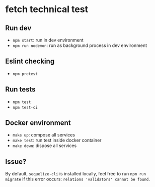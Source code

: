 # fetch technical test
## Run dev
- `npm start`: run in dev environment
- `npm run nodemon`: run as background process in dev environment

## Eslint checking
- `npm pretest`

## Run tests
- `npm test`
- `npm test-ci`

## Docker environment
- `make up`: compose all services
- `make test`: run test inside docker container
- `make down`: dispose all services

## Issue?
By default, `sequelize-cli` is installed locally, feel free to run `npm run migrate` if this error occurs: `relations 'validators' cannot be found`.
